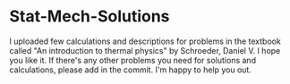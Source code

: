 # Stat-Mech-Solutions
I uploaded few calculations and descriptions for problems in the textbook called "An introduction to thermal physics" by Schroeder, Daniel V.
I hope you like it. If there's any other problems you need for solutions and calculations, please add in the commit. 
I'm happy to help you out.
